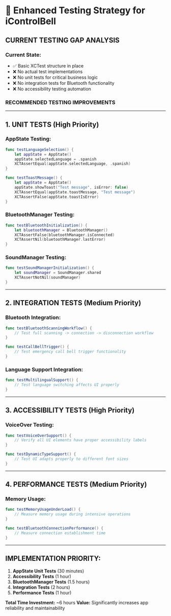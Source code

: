 # 🧪 Enhanced Testing Strategy for iControlBell

## **CURRENT TESTING GAP ANALYSIS**

### **Current State:**
- ✅ Basic XCTest structure in place
- ❌ No actual test implementations
- ❌ No unit tests for critical business logic
- ❌ No integration tests for Bluetooth functionality
- ❌ No accessibility testing automation

### **RECOMMENDED TESTING IMPROVEMENTS**

---

## **1. UNIT TESTS (High Priority)**

### **AppState Testing:**
```swift
func testLanguageSelection() {
    let appState = AppState()
    appState.selectedLanguage = .spanish
    XCTAssertEqual(appState.selectedLanguage, .spanish)
}

func testToastMessage() {
    let appState = AppState()
    appState.showToast("Test message", isError: false)
    XCTAssertEqual(appState.toastMessage, "Test message")
    XCTAssertFalse(appState.toastIsError)
}
```

### **BluetoothManager Testing:**
```swift
func testBluetoothInitialization() {
    let bluetoothManager = BluetoothManager()
    XCTAssertFalse(bluetoothManager.isConnected)
    XCTAssertNil(bluetoothManager.lastError)
}
```

### **SoundManager Testing:**
```swift
func testSoundManagerInitialization() {
    let soundManager = SoundManager.shared
    XCTAssertNotNil(soundManager)
}
```

---

## **2. INTEGRATION TESTS (Medium Priority)**

### **Bluetooth Integration:**
```swift
func testBluetoothScanningWorkflow() {
    // Test full scanning -> connection -> disconnection workflow
}

func testCallBellTrigger() {
    // Test emergency call bell trigger functionality
}
```

### **Language Support Integration:**
```swift
func testMultilingualSupport() {
    // Test language switching affects UI properly
}
```

---

## **3. ACCESSIBILITY TESTS (High Priority)**

### **VoiceOver Testing:**
```swift
func testVoiceOverSupport() {
    // Verify all UI elements have proper accessibility labels
}

func testDynamicTypeSupport() {
    // Test UI adapts properly to different font sizes
}
```

---

## **4. PERFORMANCE TESTS (Medium Priority)**

### **Memory Usage:**
```swift
func testMemoryUsageUnderLoad() {
    // Measure memory usage during intensive operations
}

func testBluetoothConnectionPerformance() {
    // Measure connection establishment time
}
```

---

## **IMPLEMENTATION PRIORITY:**

1. **AppState Unit Tests** (30 minutes)
2. **Accessibility Tests** (1 hour)
3. **BluetoothManager Tests** (1.5 hours)
4. **Integration Tests** (2 hours)
5. **Performance Tests** (1 hour)

**Total Time Investment:** ~6 hours
**Value:** Significantly increases app reliability and maintainability
